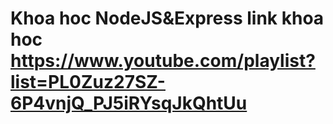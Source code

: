 # Khoa hoc NodeJS&Express link khoa hoc https://www.youtube.com/playlist?list=PL0Zuz27SZ-6P4vnjQ_PJ5iRYsqJkQhtUu 
